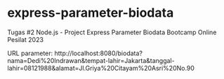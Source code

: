 # express-parameter-biodata
Tugas #2 Node.js - Project Express Parameter Biodata Bootcamp Online Pesilat 2023 

URL parameter:
http://localhost:8080/biodata?nama=Dedi%20Indrawan&tempat-lahir=Jakarta&tanggal-lahir=08121988&alamat=Jl.Griya%20Citayam%20Asri%20No.90
